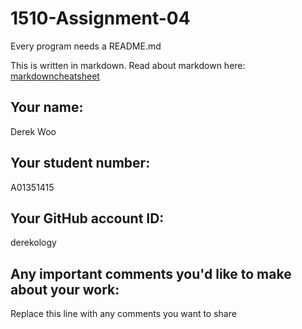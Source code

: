 # 1510-Assignment-04

Every program needs a README.md

This is written in markdown. Read about markdown here: [markdowncheatsheet](https://www.markdownguide.org/cheat-sheet/)

## Your name:
Derek Woo

## Your student number:
A01351415

## Your GitHub account ID:
derekology

## Any important comments you'd like to make about your work:
Replace this line with any comments you want to share
